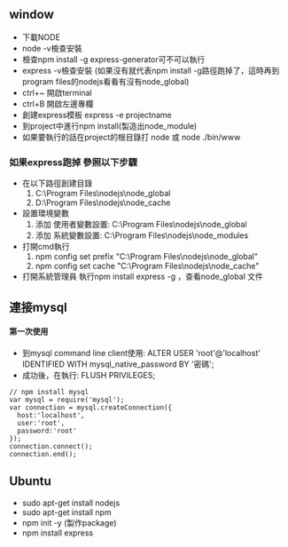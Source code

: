 ## window
- 下載NODE
- node -v檢查安裝
- 檢查npm install -g express-generator可不可以執行
- express -v檢查安裝 (如果沒有就代表npm install -g路徑跑掉了，這時再到program files的nodejs看看有沒有node_global)
- ctrl+~ 開啟terminal
- ctrl+B 開啟左邊專欄
- 創建express模板 express -e projectname 
- 到project中進行npm install(製造出node_module)
- 如果要執行的話在project的根目錄打 node 或 node ./bin/www
### 如果express跑掉 參照以下步驟
- 在以下路徑創建目錄
  1. C:\Program Files\nodejs\node_global
  2. D:\Program Files\nodejs\node_cache  
- 設置環境變數
  1. 添加 使用者變數設置:  C:\Program Files\nodejs\node_global 
  2. 添加 系統變數設置:  C:\Program Files\nodejs\node_modules
- 打開cmd執行
  1. npm config set prefix "C:\Program Files\nodejs\node_global"  
  2. npm config set cache "C:\Program Files\nodejs\node_cache"
- 打開系統管理員 執行npm install express -g ，查看node_global 文件
## 連接mysql
#### 第一次使用
  - 到mysql command line client使用: ALTER USER 'root'@'localhost' IDENTIFIED WITH mysql_native_password BY '密碼';
  - 成功後，在執行: FLUSH PRIVILEGES;
```
// npm install mysql
var mysql = require('mysql');
var connection = mysql.createConnection({
  host:'localhost',
  user:'root',
  password:'root'
});
connection.connect();
connection.end();
```
## Ubuntu
- sudo apt-get install nodejs
- sudo apt-get install npm
- npm init -y (製作package)
- npm install express

